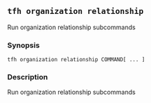 ## `tfh organization relationship`

Run organization relationship subcommands

### Synopsis

    tfh organization relationship COMMAND[ ... ]

### Description

Run organization relationship subcommands

